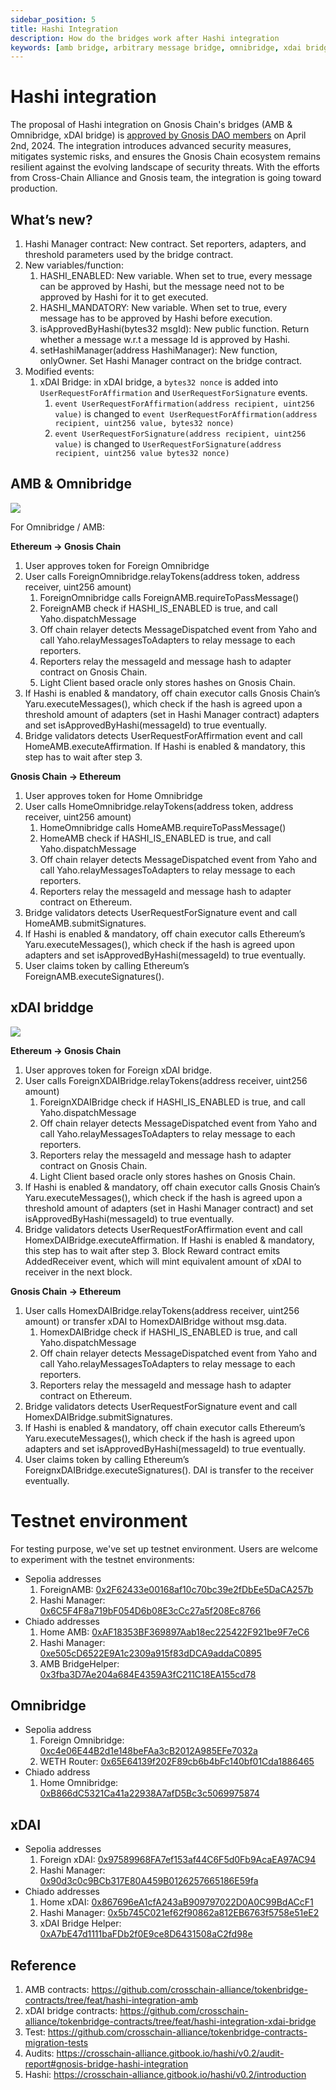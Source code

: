 ```yaml
---
sidebar_position: 5
title: Hashi Integration
description: How do the bridges work after Hashi integration
keywords: [amb bridge, arbitrary message bridge, omnibridge, xdai bridge, hashi]
---
```


# Hashi integration

The proposal of Hashi integration on Gnosis Chain's bridges (AMB & Omnibridge, xDAI bridge) is [approved by Gnosis DAO members](https://forum.gnosis.io/t/gip-93-should-gnosisdao-support-the-integration-of-hashi-within-gnosis-chains-canonical-bridges/8245/5) on April 2nd, 2024. The integration introduces advanced security measures, mitigates systemic risks, and ensures the Gnosis Chain ecosystem remains resilient against the evolving landscape of security threats. With the efforts from Cross-Chain Alliance and Gnosis team, the integration is going toward production.

## What’s new?

1. Hashi Manager contract: New contract. Set reporters, adapters, and threshold parameters used by the bridge contract.
2. New variables/function:
   1. HASHI_ENABLED: New variable. When set to true, every message can be approved by Hashi, but the message need not to be approved by Hashi for it to get executed.
   2. HASHI_MANDATORY: New variable. When set to true, every message has to be approved by Hashi before execution.
   3. isApprovedByHashi(bytes32 msgId): New public function. Return whether a message w.r.t a message Id is approved by Hashi.
   4. setHashiManager(address HashiManager): New function, onlyOwner. Set Hashi Manager contract on the bridge contract.
3. Modified events:
   1. xDAI Bridge: in xDAI bridge, a `bytes32 nonce` is added into `UserRequestForAffirmation` and `UserRequestForSignature` events.
      1. `event UserRequestForAffirmation(address recipient, uint256 value)` is changed to `event UserRequestForAffirmation(address recipient, uint256 value, bytes32 nonce)`
      2. `event UserRequestForSignature(address recipient, uint256 value)` is changed to `UserRequestForSignature(address recipient, uint256 value bytes32 nonce)`

## AMB & Omnibridge

![](../../../static/img/bridges/hashi/Hashi-Gnosis-AMB.png)

For Omnibridge / AMB:

**Ethereum → Gnosis Chain**

1. User approves token for Foreign Omnibridge
2. User calls ForeignOmnibridge.relayTokens(address token, address receiver, uint256 amount)
   1. ForeignOmnibridge calls ForeignAMB.requireToPassMessage()
   2. ForeignAMB check if HASHI_IS_ENABLED is true, and call Yaho.dispatchMessage
   3. Off chain relayer detects MessageDispatched event from Yaho and call Yaho.relayMessagesToAdapters to relay message to each reporters.
   4. Reporters relay the messageId and message hash to adapter contract on Gnosis Chain.
   5. Light Client based oracle only stores hashes on Gnosis Chain.
3. If Hashi is enabled & mandatory, off chain executor calls Gnosis Chain’s Yaru.executeMessages(), which check if the hash is agreed upon a threshold amount of adapters (set in Hashi Manager contract) adapters and set isApprovedByHashi(messageId) to true eventually.
4. Bridge validators detects UserRequestForAffirmation event and call HomeAMB.executeAffirmation. If Hashi is enabled & mandatory, this step has to wait after step 3.

**Gnosis Chain → Ethereum**

1. User approves token for Home Omnibridge
2. User calls HomeOmnibridge.relayTokens(address token, address receiver, uint256 amount)
   1. HomeOmnibridge calls HomeAMB.requireToPassMessage()
   2. HomeAMB check if HASHI_IS_ENABLED is true, and call Yaho.dispatchMessage
   3. Off chain relayer detects MessageDispatched event from Yaho and call Yaho.relayMessagesToAdapters to relay message to each reporters.
   4. Reporters relay the messageId and message hash to adapter contract on Ethereum.
3. Bridge validators detects UserRequestForSignature event and call HomeAMB.submitSignatures.
4. If Hashi is enabled & mandatory, off chain executor calls Ethereum’s Yaru.executeMessages(), which check if the hash is agreed upon adapters and set isApprovedByHashi(messageId) to true eventually.
5. User claims token by calling Ethereum’s ForeignAMB.executeSignatures().

## xDAI briddge

![](../../../static/img/bridges/hashi/Hashi-Gnosis-xDAI.png)

**Ethereum → Gnosis Chain**

1. User approves token for Foreign xDAI bridge.
2. User calls ForeignXDAIBridge.relayTokens(address receiver, uint256 amount)
   1. ForeignXDAIBridge check if HASHI_IS_ENABLED is true, and call Yaho.dispatchMessage
   2. Off chain relayer detects MessageDispatched event from Yaho and call Yaho.relayMessagesToAdapters to relay message to each reporters.
   3. Reporters relay the messageId and message hash to adapter contract on Gnosis Chain.
   4. Light Client based oracle only stores hashes on Gnosis Chain.
3. If Hashi is enabled & mandatory, off chain executor calls Gnosis Chain’s Yaru.executeMessages(), which check if the hash is agreed upon a threshold amount of adapters (set in Hashi Manager contract) and set isApprovedByHashi(messageId) to true eventually.
4. Bridge validators detects UserRequestForAffirmation event and call HomexDAIBridge.executeAffirmation. If Hashi is enabled & mandatory, this step has to wait after step 3. Block Reward contract emits AddedReceiver event, which will mint equivalent amount of xDAI to receiver in the next block.

**Gnosis Chain → Ethereum**

1. User calls HomexDAIBridge.relayTokens(address receiver, uint256 amount) or transfer xDAI to HomexDAIBridge without msg.data.
   1. HomexDAIBridge check if HASHI_IS_ENABLED is true, and call Yaho.dispatchMessage
   2. Off chain relayer detects MessageDispatched event from Yaho and call Yaho.relayMessagesToAdapters to relay message to each reporters.
   3. Reporters relay the messageId and message hash to adapter contract on Ethereum.
2. Bridge validators detects UserRequestForSignature event and call HomexDAIBridge.submitSignatures.
3. If Hashi is enabled & mandatory, off chain executor calls Ethereum’s Yaru.executeMessages(), which check if the hash is agreed upon adapters and set isApprovedByHashi(messageId) to true eventually.
4. User claims token by calling Ethereum’s ForeignxDAIBridge.executeSignatures(). DAI is transfer to the receiver eventually.

# Testnet environment

For testing purpose, we've set up testnet environment. Users are welcome to experiment with the testnet environments:

- Sepolia addresses
  1. ForeignAMB: [0x2F62433e00168af10c70bc39e2fDbEe5DaCA257b](https://sepolia.etherscan.io/address/0x2F62433e00168af10c70bc39e2fDbEe5DaCA257b)
  2. Hashi Manager: [0x6C5F4F8a719bF054D6b08E3cCc27a5f208Ec8766](https://sepolia.etherscan.io/address/0x6C5F4F8a719bF054D6b08E3cCc27a5f208Ec8766#writeProxyContract)
- Chiado addresses
  1. Home AMB: [0xAF18353BF369897Aab18ec225422F921be9F7eC6](https://gnosis-chiado.blockscout.com/address/0xAF18353BF369897Aab18ec225422F921be9F7eC6?tab=contract)
  2. Hashi Manager: [0xe505cD6522E9A1c2309a915f83dDCA9addaC0895](https://gnosis-chiado.blockscout.com/address/0xe505cD6522E9A1c2309a915f83dDCA9addaC0895?tab=contract_code)
  3. AMB BridgeHelper: [0x3fba3D7Ae204a684E4359A3fC211C18EA155cd78](https://gnosis-chiado.blockscout.com/address/0x3fba3D7Ae204a684E4359A3fC211C18EA155cd78)

## Omnibridge

- Sepolia address
  1. Foreign Omnibridge: [0xc4e06E44B2d1e148beFAa3cB2012A985EFe7032a](https://sepolia.etherscan.io/address/0xc4e06E44B2d1e148beFAa3cB2012A985EFe7032a)
  2. WETH Router: [0x65E64139f202F89cb6b4bFc140bf01Cda1886465](https://sepolia.etherscan.io/address/0x65E64139f202F89cb6b4bFc140bf01Cda1886465#code)
- Chiado address
  1. Home Omnibridge: [0xB866dC5321Ca41a22938A7afD5Bc3c5069975874](https://gnosis-chiado.blockscout.com/address/0xB866dC5321Ca41a22938A7afD5Bc3c5069975874?tab=write_proxy)

## xDAI

- Sepolia addresses
  1. Foreign xDAI: [0x97589968FA7ef153af44C6F5d0Fb9AcaEA97AC94](https://sepolia.etherscan.io/address/0x97589968FA7ef153af44C6F5d0Fb9AcaEA97AC94)
  2. Hashi Manager: [0x90d3c0c9BCb317E80A459B0126257665186E59fa](https://sepolia.etherscan.io/address/0x90d3c0c9bcb317e80a459b0126257665186e59fa#code)
- Chiado addresses
  1. Home xDAI: [0x867696eA1cfA243aB909797022D0A0C99BdACcF1](https://gnosis-chiado.blockscout.com/address/0x867696eA1cfA243aB909797022D0A0C99BdACcF1?tab=contract)
  2. Hashi Manager: [0x5b745C021ef62f90862a812EB6763f5758e51eE2](https://gnosis-chiado.blockscout.com/address/0x5b745C021ef62f90862a812EB6763f5758e51eE2?tab=contract)
  3. xDAI Bridge Helper: [0xA7bE47d1111baFDb2f0E9ce8D6431508aC2fd98e](https://gnosis-chiado.blockscout.com/address/0xA7bE47d1111baFDb2f0E9ce8D6431508aC2fd98e#code)

## Reference

1. AMB contracts: https://github.com/crosschain-alliance/tokenbridge-contracts/tree/feat/hashi-integration-amb
2. xDAI bridge contracts: https://github.com/crosschain-alliance/tokenbridge-contracts/tree/feat/hashi-integration-xdai-bridge
3. Test: https://github.com/crosschain-alliance/tokenbridge-contracts-migration-tests
4. Audits: https://crosschain-alliance.gitbook.io/hashi/v0.2/audit-report#gnosis-bridge-hashi-integration
5. Hashi: https://crosschain-alliance.gitbook.io/hashi/v0.2/introduction
